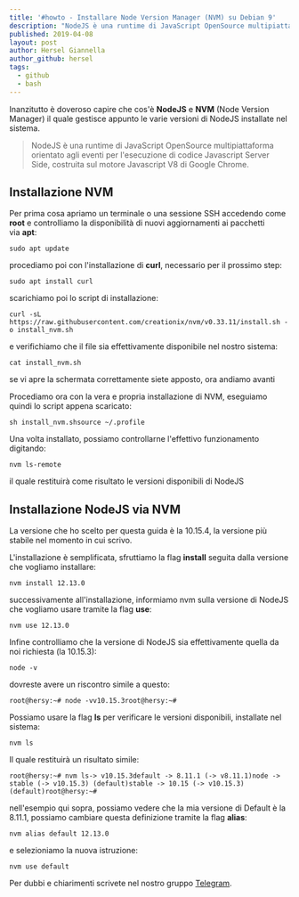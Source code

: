```yaml
---
title: '#howto - Installare Node Version Manager (NVM) su Debian 9'
description: "NodeJS è una runtime di JavaScript OpenSource multipiattaforma orientato agli eventi per l'esecuzione di codice Javascript Server Side, costruita sul motore Javascript V8 di Google Chrome."
published: 2019-04-08
layout: post
author: Hersel Giannella
author_github: hersel
tags:
  - github  
  - bash
---
```

Inanzitutto è doveroso capire che cos'è **NodeJS** e **NVM** (Node Version Manager) il quale gestisce appunto le varie versioni di NodeJS installate nel sistema.

> NodeJS è una runtime di JavaScript OpenSource multipiattaforma orientato agli eventi per l'esecuzione di codice Javascript Server Side, costruita sul motore Javascript V8 di Google Chrome.

## Installazione NVM

Per prima cosa apriamo un terminale o una sessione SSH accedendo come **root** e controlliamo la disponibilità di nuovi aggiornamenti ai pacchetti via **apt**:

    sudo apt update

procediamo poi con l'installazione di **curl**, necessario per il prossimo step:

    sudo apt install curl

scarichiamo poi lo script di installazione:

    curl -sL https://raw.githubusercontent.com/creationix/nvm/v0.33.11/install.sh -o install_nvm.sh

e verifichiamo che il file sia effettivamente disponibile nel nostro sistema:

    cat install_nvm.sh

se vi apre la schermata correttamente siete apposto, ora andiamo avanti

Procediamo ora con la vera e propria installazione di NVM, eseguiamo quindi lo script appena scaricato:

    sh install_nvm.shsource ~/.profile

Una volta installato, possiamo controllarne l'effettivo funzionamento digitando:

    nvm ls-remote

il quale restituirà come risultato le versioni disponibili di NodeJS

## Installazione NodeJS via NVM

La versione che ho scelto per questa guida è la 10.15.4, la versione più stabile nel momento in cui scrivo.

L'installazione è semplificata, sfruttiamo la flag **install** seguita dalla versione che vogliamo installare:

    nvm install 12.13.0

successivamente all'installazione, informiamo nvm sulla versione di NodeJS che vogliamo usare tramite la flag **use**:

    nvm use 12.13.0

Infine controlliamo che la versione di NodeJS sia effettivamente quella da noi richiesta (la 10.15.3):

    node -v

dovreste avere un riscontro simile a questo:

    root@hersy:~# node -vv10.15.3root@hersy:~#

Possiamo usare la flag **ls** per verificare le versioni disponibili, installate nel sistema:

    nvm ls

Il quale restituirà un risultato simile:

    root@hersy:~# nvm ls-> v10.15.3default -> 8.11.1 (-> v8.11.1)node -> stable (-> v10.15.3) (default)stable -> 10.15 (-> v10.15.3) (default)root@hersy:~#

nell'esempio qui sopra, possiamo vedere che la mia versione di Default è la 8.11.1, possiamo cambiare questa definizione tramite la flag **alias**:

    nvm alias default 12.13.0

e selezioniamo la nuova istruzione:

    nvm use default

Per dubbi e chiarimenti scrivete nel nostro gruppo [Telegram](https://t.me/gentedilinux).